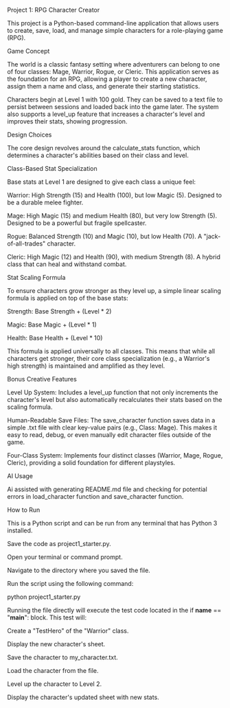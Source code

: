 Project 1: RPG Character Creator

This project is a Python-based command-line application that allows users to create, save, load, and manage simple characters for a role-playing game (RPG).

Game Concept

The world is a classic fantasy setting where adventurers can belong to one of four classes: Mage, Warrior, Rogue, or Cleric. This application serves as the foundation for an RPG, allowing a player to create a new character, assign them a name and class, and generate their starting statistics.

Characters begin at Level 1 with 100 gold. They can be saved to a text file to persist between sessions and loaded back into the game later. The system also supports a level_up feature that increases a character's level and improves their stats, showing progression.

Design Choices

The core design revolves around the calculate_stats function, which determines a character's abilities based on their class and level.

Class-Based Stat Specialization

Base stats at Level 1 are designed to give each class a unique feel:

Warrior: High Strength (15) and Health (100), but low Magic (5). Designed to be a durable melee fighter.

Mage: High Magic (15) and medium Health (80), but very low Strength (5). Designed to be a powerful but fragile spellcaster.

Rogue: Balanced Strength (10) and Magic (10), but low Health (70). A "jack-of-all-trades" character.

Cleric: High Magic (12) and Health (90), with medium Strength (8). A hybrid class that can heal and withstand combat.

Stat Scaling Formula

To ensure characters grow stronger as they level up, a simple linear scaling formula is applied on top of the base stats:

Strength: Base Strength + (Level * 2)

Magic: Base Magic + (Level * 1)

Health: Base Health + (Level * 10)

This formula is applied universally to all classes. This means that while all characters get stronger, their core class specialization (e.g., a Warrior's high strength) is maintained and amplified as they level.

Bonus Creative Features

Level Up System: Includes a level_up function that not only increments the character's level but also automatically recalculates their stats based on the scaling formula.

Human-Readable Save Files: The save_character function saves data in a simple .txt file with clear key-value pairs (e.g., Class: Mage). This makes it easy to read, debug, or even manually edit character files outside of the game.

Four-Class System: Implements four distinct classes (Warrior, Mage, Rogue, Cleric), providing a solid foundation for different playstyles.

AI Usage

Ai assisted with generating README.md file and checking for potential errors 
in load_character function and save_character function.

How to Run

This is a Python script and can be run from any terminal that has Python 3 installed.

Save the code as project1_starter.py.

Open your terminal or command prompt.

Navigate to the directory where you saved the file.

Run the script using the following command:

python project1_starter.py


Running the file directly will execute the test code located in the if __name__ == "__main__": block. This test will:

Create a "TestHero" of the "Warrior" class.

Display the new character's sheet.

Save the character to my_character.txt.

Load the character from the file.

Level up the character to Level 2.

Display the character's updated sheet with new stats.